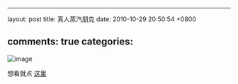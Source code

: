 
---
layout: post
title: 真人蒸汽朋克
date: 2010-10-29 20:50:54 +0800

comments: true
categories: 
---

![image](http://www.riesetheseries.com/html/images/img_sypnopsis.jpg)

想看就点 [这里](http://www.riesetheseries.com/html/episodes.html)